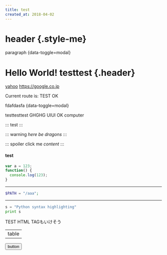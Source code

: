 ```yaml
---
title: test
created_at: 2018-04-02
---
```


# header {.style-me}
paragraph {data-toggle=modal}

# Hello World! testtest {.header}

[yahoo](https://yaoo.co.jp)
https://google.co.jp

Current route is: TEST OK

fdafdasfa {data-toggle=modal}

testtesttest GHGHG UIUI
OK computer

:::
test
:::

::: warning
*here be dragons*
:::

::: spoiler click me
*content*
:::


#### test

```javascript
var a = 123;
function() {
  console.log(123);
}

```
---

```php
$PATH = "/aaa";
```
---

```python
s = "Python syntax highlighting"
print s
```

<p>TEST HTML TAGもいけそう</p>
<table><tr><td>table</td></tr></table>
<button>button</button>